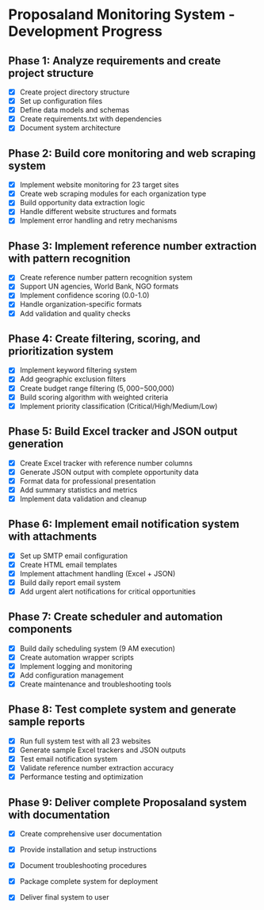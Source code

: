 # Proposaland Monitoring System - Development Progress

## Phase 1: Analyze requirements and create project structure
- [x] Create project directory structure
- [x] Set up configuration files
- [x] Define data models and schemas
- [x] Create requirements.txt with dependencies
- [x] Document system architecture

## Phase 2: Build core monitoring and web scraping system
- [x] Implement website monitoring for 23 target sites
- [x] Create web scraping modules for each organization type
- [x] Build opportunity data extraction logic
- [x] Handle different website structures and formats
- [x] Implement error handling and retry mechanisms

## Phase 3: Implement reference number extraction with pattern recognition
- [x] Create reference number pattern recognition system
- [x] Support UN agencies, World Bank, NGO formats
- [x] Implement confidence scoring (0.0-1.0)
- [x] Handle organization-specific formats
- [x] Add validation and quality checks

## Phase 4: Create filtering, scoring, and prioritization system
- [x] Implement keyword filtering system
- [x] Add geographic exclusion filters
- [x] Create budget range filtering ($5,000-$500,000)
- [x] Build scoring algorithm with weighted criteria
- [x] Implement priority classification (Critical/High/Medium/Low)

## Phase 5: Build Excel tracker and JSON output generation
- [x] Create Excel tracker with reference number columns
- [x] Generate JSON output with complete opportunity data
- [x] Format data for professional presentation
- [x] Add summary statistics and metrics
- [x] Implement data validation and cleanup

## Phase 6: Implement email notification system with attachments
- [x] Set up SMTP email configuration
- [x] Create HTML email templates
- [x] Implement attachment handling (Excel + JSON)
- [x] Build daily report email system
- [x] Add urgent alert notifications for critical opportunities

## Phase 7: Create scheduler and automation components
- [x] Build daily scheduling system (9 AM execution)
- [x] Create automation wrapper scripts
- [x] Implement logging and monitoring
- [x] Add configuration management
- [x] Create maintenance and troubleshooting tools

## Phase 8: Test complete system and generate sample reports
- [x] Run full system test with all 23 websites
- [x] Generate sample Excel trackers and JSON outputs
- [x] Test email notification system
- [x] Validate reference number extraction accuracy
- [x] Performance testing and optimization

## Phase 9: Deliver complete Proposaland system with documentation
- [x] Create comprehensive user documentation
- [x] Provide installation and setup instructions
- [x] Document troubleshooting procedures
- [x] Package complete system for deployment
- [x] Deliver final system to user

